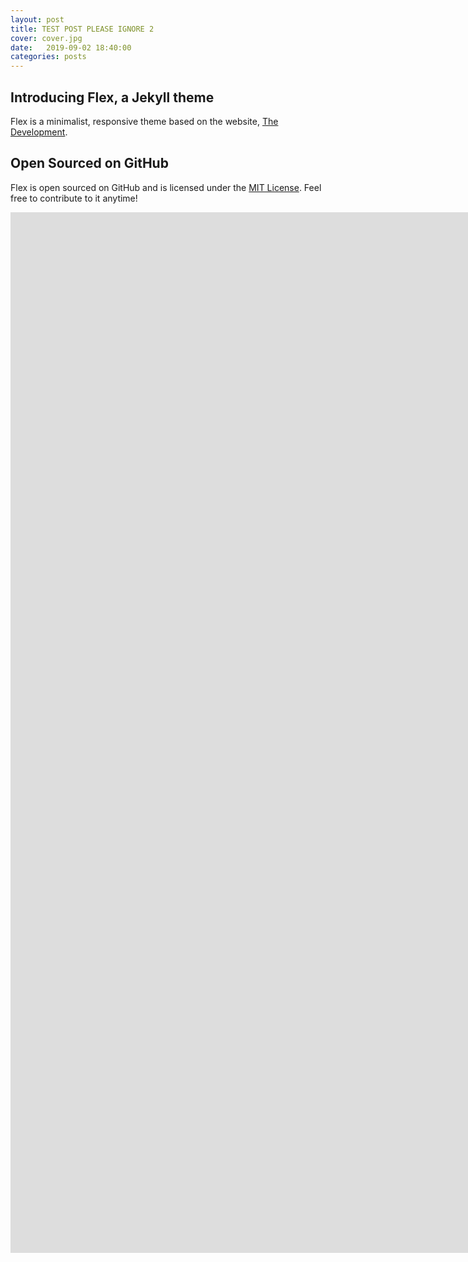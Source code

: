 ```yaml
---
layout: post
title: TEST POST PLEASE IGNORE 2
cover: cover.jpg
date:   2019-09-02 18:40:00
categories: posts
---
```


## Introducing Flex, a Jekyll theme

Flex is a minimalist, responsive theme based on the website, [The Development](http://thedevelopment.co).

## Open Sourced on GitHub

Flex is open sourced on GitHub and is licensed under the [MIT License](http://opensource.org/licenses/MIT). Feel free to contribute to it anytime!

<iframe src="https://vega.github.io/editor/#/url/vega-lite/N4KABGBEDGD2B2AzAlgc0gLjMSA3ZApgO6baRHIAmALgBakAsADEwDRS0Fq3WkDMLAL7tIAWwCGAJwDWpHNViwANtWQAHUvACuSpYOHgolcdXFzI8caIKlIx0wFpKAdmgAOAEwBGL5QBGzkwEAKziIYiIHgBsDFEE4uIAnNDibi6IkAYQYlKyWJCSBNC8rIaQBPBwlMjw6FigENlwSrCScoaNUNQAnmo2+QCOWuLwqqaquDalndkoBEqUtn1SAM4IAPpwkoVKJsgIkNMzkCspSv1kp5zWtn6SsETwfkpaBKiFFZkdYFmNkArKVQaLAAbW+EAaM2yPT6tiGIzGe0mh3BfzmCyW8Uka3gm1aOz2ByOUP+yGo51sAAUsTiwFsCaoDqjfp1ISSYRdIPDRmSkVNUbNCBj8itlpIJLj6fNCfAUVDoWSKfkAMpiiV0-HSxmy5nfAC6xKgAA9zBzbPBYKIauIlIcoOjFvkABoAYVgNRWmUNkG6pt6nItVsstpEDtsAE03R6vhBfpBONxeFhgsE2GUxkqoABZXIEagpNRgN3bLX7eArMCIVpgAAqsELXiYRckvQU0C0JcqhE9R3IVDopBTaeyABIrgQJLYeNQ1CsMAB6eeTVDiAB0qDJtC0flX+3n44kS7e4gcSjJBCXfFXDFXTFXACscXKjCZxCs8576t87K+nK5PD4-iBCEYTBBE0SxPESQpGkzgZKCqJsscrruuWtxknANTPiSkaoZ+UB+BhqHYccYo4niJa7NqpBeIanQnGqIwUQyZY0cydHYAKUAodG+SEfmxEcdkuG8VAeacIUWiiCR9FkRsUpUaxWB3m4XjBHwKbOG4iTMHwDAeLEQlQKKWISsxpYHMpq5uEwjZeFE2nOHpWluG4zjsYhXGQDxaF8URWFGZAIm+VAkjqGoFKBXJkqaopllgHegQeEwDCJIkLleB4iQeMEHiBSZUhmQpMqkIlsRMNlbkph4AhMJ4HlQkh9E+fhkD8ZhsqBcFrXtahDgpCs9BRTS8mxSVVnOA5lVuMEURMFEwSJHwHhuPljExZR40JauzjBPZUQeNEWneHtM0NTMTV-C16ECQFXndbYZ7UEUgledF5lxbKE0pc4zheDNs1eHwzhpVEa2mUxxXUVZUSBHtfBRDpBl7cEDBeOdrJeddfm3Z191RiF-ziQQbTDaso2bdDYAOHeKV8IkTC-UwAg2cETkxAw4OFZDY1U7T6k1X9x2JGz0R8OjUIso0l3ZNjBH+Xj8pQA9fmWJUL13UrkDvVDSnbQwWni7DzgMAwfDLXZfBc+KPOU3rd76a5fCeKmqMsOVDAY9LWMEz1CsyX8KtibAPZvSNG0sfFiVA8lrnuywnhudbRW8-bq6I39yV-W4Glo1l7mSxxMvcb7N0dQHwmlzjHX9W+tAOCsuAV1AOup1Hq7OwdOcLYkUQI2zmXJ7bkdfdtbMsN4k1w+pelRF7EI+3hZevVrQcwFIxgWs32vhx9W13g50QxIns1o+lzhDxHFmjwf9Nm-DKVs5NiTz5xWty+UdAkwQUnb2vvWa3lDvcmV9PqlWsmpDSbNtK6X0oZLyBUbagP3tZWytkppOQNq5Nyr9i7eSrmJL+klpJdQIZ-CSP8SFhxAXvKmtEEHrVoXrCWMwpYL3fmQ4mxC-5kLCmoCK-Itatztu3GyMQvC91TBI7S9NEiXyYaI5a3gNKOViFPXBi9RLkO-r-UhS9q59QGkNah2IKYj3AZNNGZtTaQOSqlYI8jdbty0n3P6+lfoMHUqjT2hdPIcP0YQihuj8YBMgE9DWisgHCPMRNRIbh9LzSzjZOJVsGEQ2QXzHasN-p1XSm4OaTBUYF1YUXTRhMuGUJ4aE56RDt7ROvqQGmt575o0fswSBjZOZpO5hkvWTTbKLU8X9FKzN7Ipi8MUzobC35AI-hU4Jq8yGETVtACJdTd5OJvquFMulgYTK0nElJji25bINgPZ24tgbORqho-xWj5lUMWaEggId1k0M2eAnOuV4mNkGZNDwF9ulIIUVsl2bl0GLQme7HxJS-GzM4UQypeitEAPgLXQaDcm5k1Mb09uZsHITIMvZRO4t6Fa0QSnERWy5q5z7v3WGaN6a3Phc8xFCygFrxSJITesA3k4pBZ8nwQMlEAvUgbFKxyqUWLhiDBGbjPGpjnr4xqZTWp8IEVUlF-tsXkQ+d9OxaUMpZRynlIFlKYnbRNnNSqu1cq1Xqsqi6qrbDqsiiE+5bLHlRI2Scz580z4LVsoc2RkqLUqSUUDYIqjYaw2ZSSD+rrBEct4eFN1QifVSqwGSoBFLh4NKzXG5CKb+FpuTaE1F6LjHpveb6mGOdrHA3dokeyTlQ35stYjAWTkfAmuBoW5qxaNXIsJuE8uOqzHtsSoUrK2ltI6RnmzNtYCJpmxyqbeJQ5nIsKmaUu5hNE2asJjUiSfLdW1uprTA6P1ZoLVco2ZmgLyWML1Re5p0R4l1VGRVPS5t+1XUHaWnCSzrTqzHSYs9mb9Y-r7tlJaQNXJ-SXSgoZqN-qpjiabJyL9HWYz3Wq1NSagPPNeeO3FWzbU+BFrVApk1Vpmrzcu7aNlCn31mp4JmcS-2ywA4R44-8FaVsxaeidjGHYAsKblEGps75RqQ5kmIEEAWTQKQdbwXGS6hIPcO1qXKeXCbI365gDNFrA2YCDE2cm04gwWlglR2UKoOthSqvDy8aiVsPX7XG+mBUTSmitGac0e7LTo0+9JPnLV7SiKp2GAFTrBHU-g8tAmjEedsA87zL7EriOsWjAWKURaWecfkvZ7iTZeNNglj+FaUvaZdQRjL56D71p-YEfLLbUmhZ6eFrLVGAWkt7ZMxo0y8FVeS3XVLBi3M1fAyJra2aSS5oMwWnD3sXOTbRdNp5WjR0r29TWyDiV4laU8UDOqql0pg3o0tjtXcsrjLyTZyrwHcbudq-kY9JMGuQf6QbSqLAha2TUs4U1nXgUvv6cDZKXh9JRpGSDTjK32Esq1S9zbZatUrLWaR7r15gYzRcf96HOkumg-NZO68pt8X-UbTVc7g3Yy7uR4Tar423vB1DtW-lmWdog1+bEbwc184OKuzjlxni532R7WMp7SXUes-dczsbGLG5fbDRT6B-n73RAZh1nNz7GvpySgzGzyUdLGxlyjmuaOiNaN0yMXl2PueTTqgbFtA9dKXdJwxlBJsUpRDUgCnuTAspKqc06tbUAduAJt4rrzjuDeBANtnFM-vgag0K9SuGQNEZwJRmjC3I7zxga2+Uz1qvycg3iclK9WkHO64W-rg7WTs65IJyx+nPxGfxrIVHyJMf8Mlt47JDNau4YzsOfO82i6RdO9Xd4jdqYt0F9ar3ib8s5eDXL6JnaR2N2nbvRdjPFiosrTu3tB7qNl+PSL7t-v1-nrF721z8983jiLfC9uobXei2hNX2zomtS8eTeLAvcPgwOM098zMng9eb+jeFq-Su06Us0vc2kDkuUBkV++Qf+CufsmOj+JI9S2+UaB0DA8SaUKUBk3aR+VkN6C08G+kS0M0PgmBkeN+0efGnCJGM212KkwqpBQ4PgCGtk1BTGjMbMekpBSi+SK0LBYSbBfeHBsuVudcQmQBauaMmUkudUyUOUKYIhd4Ua2UQMmUAg0OH6MKO6cK3ev+8ha+683K9uW+PuDMv00OQM-B8S4s+hzejBZmLh-0NyiOMy1hWiH2pMOBrmChw++28BtMZsLhgQLMhS7Mps3hhSy0eywsosfcn+DOVhP+oRXCdh6Wah7aP2ucnSbsHSEqM+56-Sak86wyukYye0Hew2zq72RR-+Wm3B4W-SV6ZyUWUaqkLAwMIhP276zANk4s36ZsfAshYRdhLOm+pRjGP2IMK0hOgQPgos4xtMkOtkMONkfhCOYeuGTOrUix-+2BnOEGauIB-uhKEBGkUBNUext4iBu0iMU0aBh0FhX++RA61SXRERnRgBvRL6r+9E7+kJCxIJJeuBIwqy+BpEI+5OIBi0fcuW4+KUOc7xjYiBK0-u80sMFUB0cJ4JCJaWXBtxs2VM-SsOOULAsMJqk0UJfwMJdRtMmUaU5s3gEi7sTJuRnegJ-6wJlJ6OseyhyuWKEJXJt4ka-0DKzMfuoqMB0JcBZR+xB0cSuUUWvcC0RsFJJ6-+duW8qxW0DJQaxsBkniDkZJwuXu12EOwOTkWU+kBSNUwMoelhzmFx6EeBt+ihluQZ0Rz+TetmLaJscx3gtk6pHJmp2+jsOcLsLG7sc0-xeRfpIRiugZ7B9Ea8JRcpTeOyzMmRBys68Z2QnJEZu0f0FyQMmCwO8xQRI2wGeZURgcPGThmSDaMGWUlyCG7J1ZiZyGbMqGM0DmmGTKrZHR8sHZSxSuVaT+dx5OZsWk0CNGROqRtREZlOCM1OSUzsEibR3+QJGOSJWOoJrBD+oZfwhBKCxBBkZBDMcCVBu5autB8MVejBe0wp7REebUIGyJd5lc4pJpxZ9xFUmJekAehyuJVZxko59Jd4BJi0RJjYUWgQvcHgshyyl5KJBZ7ZBFoFLcaJjGw5SFYWsJs5gF+FoGpFQUnBHOK5dJacYqM8IsIsAKAuciH55O5+4BQsNUJJrkeFwFV5VJ62gmKuFpmSGk2S48HpZ8FUj6eu1FBuLxZshSzaOSLAbM4lC5ppG8jhclacBsaB+O5sMis03h7imUBkxO2e3ap5op3GxGLFd+62PZVmMcZ28c2hSc-F2+GcmUjM1OqG+cshLynlwZpeQSXqBB5FKCXyK0rSfyB0alDeGlTeYK2xPcUKKUmZIp2ZBR5SNJkpA+Q6kFFe4yEi6kzJ-2Dk3hzGqMUCh8HGbg0VFVXl6+0py5SVMRFevOLGB09kweSB3hYuhhzajxAu8WtF-p+QMVdhNxrFPBEC5s-BUi-04KlFDEOVauNkdZEhOch00hXVi1OZrUK1-+VxNVax-MNkTJ80wOkm-u7xtkWUS0FsApFBUi3VsVRFSWRlD1j5eknFi0kmvF3hglK0wlAgUWYlV1ZVN1PVcVaNQN95yVdCIh-5Z5Yp9y6NwNIZU2KhslYNvZ0OzJqMs0tG0Z3hqmAg4sHixOP6gNdhZpDulNVmIsnitpOkLupBWVsBh1FeBShx+SP15y4lG+9cFNUlfVjFD58lF1-cvc-cmcsNrWk8pJKYW1PpAJpV55Uphi5Nspit2i3CZleKCMqkwOaMh8OcPgjNzMqMdKC0DKQM2GZxq2S1StZNMpdhPRtJG17iEmAKbN86IW6lXW3OCmCmv0UWzJh0+NblGmpNG25ti5ctPleKQyicIxweiMzMjNRu80qMpuairlxthNptgd8tFtlV9+kl61OOGhAujYngweKYjpsdYOBuhhyiJhktzAxVAF-tQFctqh15ABEFodfR3JGkSpvuAg-Ou0iFB1cd8pzMOpM0R8Bp6k9kst-VM9lt9FIF+Z2NQ12+Clf0SlEEAp6U3hWlAgkKelyRJ9ZtQd-+t1PNeK1NFddp9NO5TpOOTNoyrN0mZsX9DdZ9zd0lRi8Dg14ZFq+1NZaDsDWdP9s9XNedWy9MzsKBS0xOWc6DyF7FvcS0Kpng9iPtvp4ek9eD-+qK+D4Ch8UWpBK0p8J5ItGpYtIVd8y9a9T8iMshzDs9RZC93OqkPgfJh0G94qJO-dZO2+TMbMS02SpsQ4htWZjD11tgEjltIdbdMjIyxmS0vu5myj2V29Te1mRSXy2kpujmDD5xBj+QRjCDAd2DA1qJN9Puc0R2bubiu9U1Y9-u71i0E1ujJV+jqNhjJl5ps9a1KDq5ajCRbhekM0nh5DAjgTsqH6IM4V0B4jST3Nlt910jO9Uivcv0tpbGDpn1kObpSMnp5sk0ZTDhyT59ElhF19qDa5tGUa4hRDCldlAKDlqUNicqLNXTemv9xNAz6TzhtNAtUx66fDCZ+TmSzuLAZhiMU+9Z8zpls9yxjdbDVkhDqBMipD4VsNVDzN2hdDJzPT3j9hCz-9o8eTdjmDks+ohgggIAggQAA/view" width="1932" height="1665" style="border: none;"></iframe>
